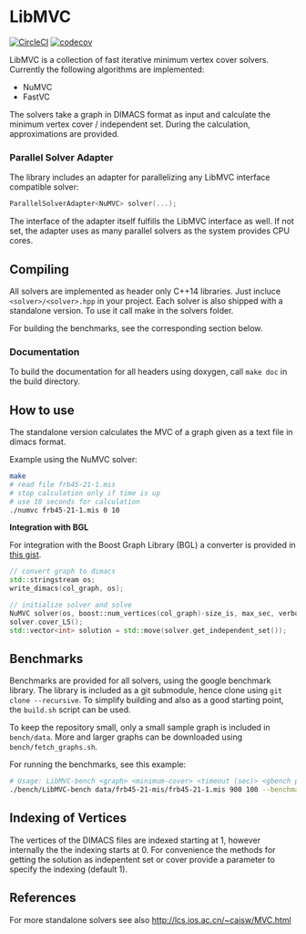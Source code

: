 # LibMVC

[![CircleCI](https://circleci.com/gh/fmoessbauer/LibMVC.svg?style=shield)](https://circleci.com/gh/fmoessbauer/LibMVC)
[![codecov](https://codecov.io/gh/fmoessbauer/LibMVC/branch/master/graph/badge.svg)](https://codecov.io/gh/fmoessbauer/LibMVC)

LibMVC is a collection of fast iterative minimum vertex cover solvers.
Currently the following algorithms are implemented:

- NuMVC
- FastVC

The solvers take a graph in DIMACS format as input and calculate the
minimum vertex cover / independent set. During the calculation, approximations
are provided.

### Parallel Solver Adapter

The library includes an adapter for parallelizing any LibMVC interface
compatible solver:

```cpp
ParallelSolverAdapter<NuMVC> solver(...);
```

The interface of the adapter itself fulfills the LibMVC interface as well.
If not set, the adapter uses as many parallel solvers as the system provides
CPU cores.

## Compiling

All solvers are implemented as header only C++14 libraries.
Just incluce `<solver>/<solver>.hpp` in your project.
Each solver is also shipped with a standalone version. To use it call
make in the solvers folder.

For building the benchmarks, see the corresponding section below.

### Documentation

To build the documentation for all headers using doxygen, call
`make doc` in the build directory.

## How to use

The standalone version calculates the MVC of a graph given
as a text file in dimacs format.

Example using the NuMVC solver:

```bash
make
# read file frb45-21-1.mis
# stop calculation only if time is up
# use 10 seconds for calculation
./numvc frb45-21-1.mis 0 10
```

**Integration with BGL**

For integration with the Boost Graph Library (BGL) a converter is provided in
[this gist](https://gist.github.com/fmoessbauer/163b9928ae9170cfe2651173f416314b).

```cpp
// convert graph to dimacs
std::stringstream os;
write_dimacs(col_graph, os);

// initialize solver and solve
NuMVC solver(os, boost::num_vertices(col_graph)-size_is, max_sec, verbose);
solver.cover_LS();
std::vector<int> solution = std::move(solver.get_independent_set());
```

## Benchmarks

Benchmarks are provided for all solvers, using the google benchmark library.
The library is included as a git submodule, hence clone using `git clone --recursive`.
To simplify building and also as a good starting point, the `build.sh` script can be used.

To keep the repository small, only a small sample graph is included in `bench/data`.
More and larger graphs can be downloaded using `bench/fetch_graphs.sh`.

For running the benchmarks, see this example:

```bash
# Usage: LibMVC-bench <graph> <minimum-cover> <timeout (sec)> <gbench parameters>
./bench/LibMVC-bench data/frb45-21-mis/frb45-21-1.mis 900 100 --benchmark_repetitions=5
```

## Indexing of Vertices

The vertices of the DIMACS files are indexed starting at 1, however internally
the the indexing starts at 0. For convenience the methods for getting the solution
as indepentent set or cover provide a parameter to specify the indexing (default 1).

## References

For more standalone solvers see also http://lcs.ios.ac.cn/~caisw/MVC.html

